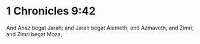 # 1 Chronicles 9:42

And Ahaz begat Jarah; and Jarah begat Alemeth, and Azmaveth, and Zimri; and Zimri begat Moza;